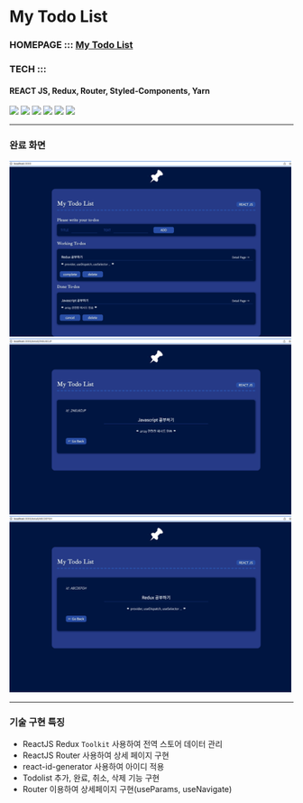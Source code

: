 # My Todo List

### HOMEPAGE ::: [My Todo List](https://yoojinra.github.io/reactjs-my-todo-list/)

### TECH :::
#### REACT JS, Redux, Router, Styled-Components, Yarn
<p>
  <img src="https://img.shields.io/badge/React-61DAFB?style=for-the-badge&logo=React&logoColor=black">
  <img src="https://img.shields.io/badge/Create React App-09D3AC?style=for-the-badge&logo=Create React App&logoColor=white">
  <img src="https://img.shields.io/badge/Redux-764ABC?style=for-the-badge&logo=Redux&logoColor=white">
  <img src="https://img.shields.io/badge/React Router-CA4245?style=for-the-badge&logo=React Router&logoColor=white">
  <img src="https://img.shields.io/badge/Yarn-2C8EBB?style=for-the-badge&logo=Yarn&logoColor=white">
  <img src="https://img.shields.io/badge/styled-components-DB7093?style=for-the-badge&logo=styled-components&logoColor=white">
</p>

-----

### 완료 화면
<img src="https://github.com/YooJinRa/reactjs-my-todo-list/blob/main/image_main.png" alt="완료 페이지" width="500">
<img src="https://github.com/YooJinRa/reactjs-my-todo-list/blob/main/image_detail_1.png" alt="완료 페이지" width="500">
<img src="https://github.com/YooJinRa/reactjs-my-todo-list/blob/main/image_detail_2.png" alt="완료 페이지" width="500">

-----

### 기술 구현 특징
- ReactJS Redux `Toolkit` 사용하여 전역 스토어 데이터 관리 
- ReactJS Router 사용하여 상세 페이지 구현
- react-id-generator 사용하여 아이디 적용
- Todolist 추가, 완료, 취소, 삭제 기능 구현
- Router 이용하여 상세페이지 구현(useParams, useNavigate)





